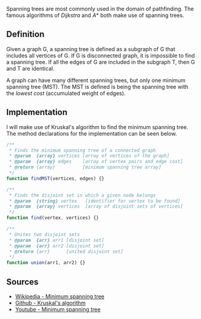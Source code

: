 Spanning trees are most commonly used in the domain of pathfinding. The famous algorithms of *Dijkstra* and *A** both make use of spanning trees. 

## Definition
Given a graph <span class="focus one">G</span>, a spanning tree is defined as a subgraph of <span class="focus one">G</span> that includes all vertices of <span class="focus one">G</span>. If G is disconnected graph, it is impossible to find a spanning tree. If all the edges of <span class="focus one">G</span> are included in the subgraph <span class="focus two">T</span>, then <span class="focus one">G</span> and <span class="focus two">T</span> are identical.

A graph can have many different spanning trees, but only one minimum spanning tree (MST). The MST is defined is being the spanning tree with the *lowest cost* (accumulated weight of edges).

## Implementation
I will make use of Kruskal's algorithm to find the minimum spanning tree. The method declarations for the implementation can be seen below.

```javascript
/**
 * Finds the minimum spanning tree of a connected graph
 * @param  {array} vertices [array of vertices of the graph]
 * @param  {array} edges    [array of vertex pairs and edge cost]
 * @return {array}          [minimum spanning tree array]
 */
function findMST(vertices, edges) {}

/**
 * Finds the disjoint set in which a given node belongs
 * @param  {string} vertex   [identifier for vertex to be found]
 * @param  {array} vertices  [array of disjoint sets of vertices]
 */
function find(vertex, vertices) {}

/**
 * Unites two disjoint sets
 * @param  {arr} arr1 [disjoint set]
 * @param  {arr} arr2 [disjoint set]
 * @return {arr}      [united disjoint set]
 */
function union(arr1, arr2) {}
```

## Sources
- [Wikipedia - Minimum spanning tree](https://en.wikipedia.org/wiki/Minimum_spanning_tree)
- [Github - Kruskal's algorithm](https://gist.github.com/n8agrin/3629426)
- [Youtube - Minimum spanning tree](https://www.youtube.com/watch?v=5xosHRdxqHA)
